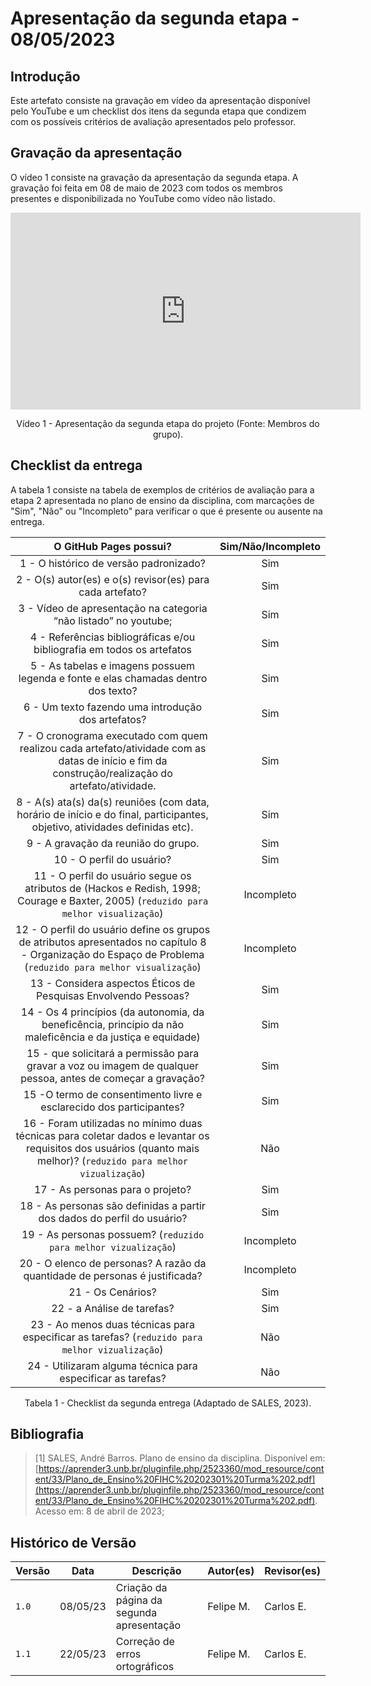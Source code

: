 # Apresentação da segunda etapa - 08/05/2023

## Introdução

Este artefato consiste na gravação em vídeo da apresentação disponível pelo YouTube e um checklist dos itens da segunda etapa que condizem com os possíveis critérios de avaliação apresentados pelo professor.

## Gravação da apresentação

O vídeo 1 consiste na gravação da apresentação da segunda etapa. A gravação foi feita em 08 de maio de 2023 com todos os membros presentes e disponibilizada no YouTube como vídeo não listado.

<center>

<iframe width="560" height="315" src="https://www.youtube.com/embed/9z51UecbWsQ" title="YouTube video player" frameborder="0" allow="accelerometer; autoplay; clipboard-write; encrypted-media; gyroscope; picture-in-picture; web-share" allowfullscreen></iframe>

Vídeo 1 - Apresentação da segunda etapa do projeto (Fonte: Membros do grupo).

</center>

## Checklist da entrega

A tabela 1 consiste na tabela de exemplos de critérios de avaliação para a etapa 2 apresentada no plano de ensino da disciplina, com marcações de "Sim", "Não" ou "Incompleto" para verificar o que é presente ou ausente na entrega.

<center>

|**O GitHub Pages possui?**|**Sim/Não/Incompleto**|
|:------------------------:|:--------------------:|
|1 - O histórico de versão padronizado?| Sim |
|2 - O(s) autor(es) e o(s) revisor(es) para cada artefato?| Sim |
|3 - Vídeo de apresentação na categoria “não listado” no youtube;| Sim |
|4 - Referências bibliográficas e/ou bibliografia em todos os artefatos| Sim |
|5 - As tabelas e imagens possuem legenda e fonte e elas chamadas dentro dos texto?| Sim|
|6 - Um texto fazendo uma introdução dos artefatos?|Sim|
|7 - O cronograma executado com quem realizou cada artefato/atividade com as datas de início e fim da construção/realização do artefato/atividade.|Sim|
|8 - A(s) ata(s) da(s) reuniões (com data, horário de início e do final, participantes, objetivo, atividades definidas etc).|Sim|
|9 - A gravação da reunião do grupo.|Sim|
|10 - O perfil do usuário?|Sim|
|11 - O perfil do usuário segue os atributos de (Hackos e Redish, 1998; Courage e Baxter, 2005) (`reduzido para melhor visualização`)|Incompleto|
|12 - O perfil do usuário define os grupos de atributos apresentados no capítulo 8 - Organização do Espaço de Problema (`reduzido para melhor visualização`)|Incompleto|
|13 - Considera aspectos Éticos de Pesquisas Envolvendo Pessoas?|Sim|
|14 - Os 4 princípios (da autonomia, da beneficência, princípio da não maleficência e da justiça e equidade)|Sim|
|15 - que solicitará a permissão para gravar a voz ou imagem de qualquer pessoa, antes de começar a gravação?|Sim|
|15 -O termo de consentimento livre e esclarecido dos participantes?|Sim|
|16 - Foram utilizadas no mínimo duas técnicas para coletar dados e levantar os requisitos dos usuários (quanto mais melhor)? (`reduzido para melhor vizualização`) |Não|
|17 - As personas para o projeto?|Sim|
|18 - As personas são definidas a partir dos dados do perfil do usuário?|Sim|
|19 - As personas possuem? (`reduzido para melhor vizualização`)|Incompleto|
|20 - O elenco de personas? A razão da quantidade de personas é justificada?|Incompleto|
|21 - Os Cenários?|Sim|
|22 - a Análise de tarefas?|Sim|
|23 - Ao menos duas técnicas para especificar as tarefas? (`reduzido para melhor vizualização`)|Não|
|24 - Utilizaram alguma técnica para especificar as tarefas?|Não|

Tabela 1 - Checklist da segunda entrega (Adaptado de SALES, 2023).

</center>

## Bibliografia

> [1] SALES, André Barros. Plano de ensino da disciplina. Disponível em: [https://aprender3.unb.br/pluginfile.php/2523360/mod_resource/content/33/Plano_de_Ensino%20FIHC%20202301%20Turma%202.pdf](https://aprender3.unb.br/pluginfile.php/2523360/mod_resource/content/33/Plano_de_Ensino%20FIHC%20202301%20Turma%202.pdf). Acesso em: 8 de abril de 2023;

## Histórico de Versão

|  Versão  |   Data   |                      Descrição          |    Autor(es)   |  Revisor(es)  |
| -------- | -------- | --------------------------------------- | -------------- | ------------- |
|  `1.0`   | 08/05/23 | Criação da página da segunda apresentação | Felipe M. |  Carlos E. |
|  `1.1`   | 22/05/23 | Correção de erros ortográficos | Felipe M. |  Carlos E. |
